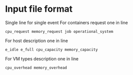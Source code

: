 # Input file format
Single line for single event
For containers request one in line
```
cpu_request memory_request job operational_system

```
 
For host description one in line
```
e_idle e_full cpu_capacity memory_capacity
```

For VM types description one in line
```
cpu_overhead memory_overhead
```